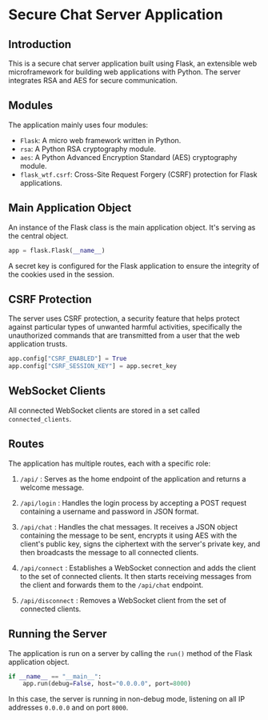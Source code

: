 # Secure Chat Server Application

## Introduction
This is a secure chat server application built using Flask, an extensible web microframework for building web applications with Python. The server integrates RSA and AES for secure communication.

## Modules
The application mainly uses four modules:
- `Flask`: A micro web framework written in Python.
- `rsa`: A Python RSA cryptography module.
- `aes`: A Python Advanced Encryption Standard (AES) cryptography module.
- `flask_wtf.csrf`: Cross-Site Request Forgery (CSRF) protection for Flask applications.

## Main Application Object
An instance of the Flask class is the main application object. It's serving as the central object. 
```python
app = flask.Flask(__name__)
```
A secret key is configured for the Flask application to ensure the integrity of the cookies used in the session.

## CSRF Protection
The server uses CSRF protection, a security feature that helps protect against particular types of unwanted harmful activities, specifically the unauthorized commands that are transmitted from a user that the web application trusts.
```python
app.config["CSRF_ENABLED"] = True
app.config["CSRF_SESSION_KEY"] = app.secret_key
```
## WebSocket Clients
All connected WebSocket clients are stored in a set called `connected_clients`.

## Routes
The application has multiple routes, each with a specific role:

1. `/api/` : Serves as the home endpoint of the application and returns a welcome message.

2. `/api/login` : Handles the login process by accepting a POST request containing a username and password in JSON format.

3. `/api/chat` : Handles the chat messages. It receives a JSON object containing the message to be sent, encrypts it using AES with the client's public key, signs the ciphertext with the server's private key, and then broadcasts the message to all connected clients.

4. `/api/connect` : Establishes a WebSocket connection and adds the client to the set of connected clients. It then starts receiving messages from the client and forwards them to the `/api/chat` endpoint.

5. `/api/disconnect` : Removes a WebSocket client from the set of connected clients.

## Running the Server
The application is run on a server by calling the `run()` method of the Flask application object.
```python
if __name__ == "__main__":
    app.run(debug=False, host="0.0.0.0", port=8000)
```
In this case, the server is running in non-debug mode, listening on all IP addresses `0.0.0.0` and on port `8000`.
